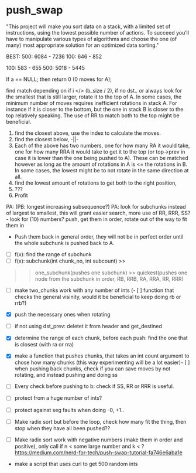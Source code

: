 # push_swap

"This project will make you sort data on a stack, with a limited set of instructions, using
the lowest possible number of actions. To succeed you’ll have to manipulate various
types of algorithms and choose the one (of many) most appropriate solution for an
optimized data sorting."

BEST:
500: 6084 - 7236
100: 646 - 852

100: 583 - 655
500: 5018 - 5445


If a == NULL; then return 0 (0 moves for A);

find match depending on if i </> (b_size / 2), if no dst.. or always look for
the smallest that is still larger, rotate it to the top of A. In some cases,
the minimum number of moves requires inefficient rotations in stack A. For instance
if it is closer to the bottom, but the one in stack B is closer to the top relatively speaking.
The use of RR to match both to the top might be beneficial.

1. find the closest above, use the index to calculate the moves.
2. find the closest below, -||-
3. Each of the above has two numbers, one for how many RA it would take, one for
how many RRA it would take to get it to the top (or top->prev in case it is lower
than the one being pushed to A). These can be matched however as long as the amount
of rotations in A is <= the rotations in B. In some cases, the lowest might be
to not rotate in the same direction at all.
4. find the lowest amount of rotations to get both to the right position,
5. ???
6. Profit



PA: (PB: longest increasing subsequence?)
PA: look for subchunks instead of largest to smallest, this will grant easier search,
more use of RR, RRR, SS? - look for (10) numbers? push, get them in order, rotate out
of the way to fit them in
- Push them back in general order, they will not be in perfect order until the
whole subchunk is pushed back to A.

- [ ] f(x): find the range of subchunk
- [ ] f(x): subchunk(int chunk_no, int subcount) >> 
>> one_subchunk(pushes one subchunk) >> quickest(pushes one node from the subchunk in order, RB, RRB, RA, RRA, RR, RRR)

- [ ] make two_chunks work with any number of ints
(- [ ] function that checks the general visinity, would it be beneficial to keep
doing rb or rrb?)
- [x] push the necessary ones when rotating
- [ ] if not using dst_prev: deletet it from header and get_destined
- [x] determine the range of each chunk, before each push: find the one that is closest
(with ra or rra)
- [x] make a function that pushes chunks, that takes an int count argument to chose
how many chunks (this way experimenting will be a lot easier)- [ ] when pushing back chunks, check if you can save moves by not rotating, and instead pushing and doing ss
- [ ] Every check before pushing to b: check if SS, RR or RRR is useful.

- [ ] protect from a huge number of ints?
- [ ] protect against seg faults when doing -0, +1..

- [ ] Make radix sort but before the loop, check how many fit the thing, then stop when they have all been pushed??
- [ ] Make radix sort work with negative numbers (make them in order and positive), only call if n < some large number and k < ?
https://medium.com/nerd-for-tech/push-swap-tutorial-fa746e6aba1e

- make a script that uses curl to get 500 random ints
